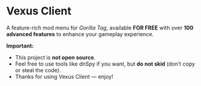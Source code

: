 # Vexus Client

A feature-rich mod menu for *Gorilla Tag*, available **FOR FREE** with over **100 advanced features** to enhance your gameplay experience.

**Important:**  
- This project is **not open source**.  
- Feel free to use tools like dnSpy if you want, but **do not skid** (don’t copy or steal the code).  
- Thanks for using Vexus Client — enjoy!
